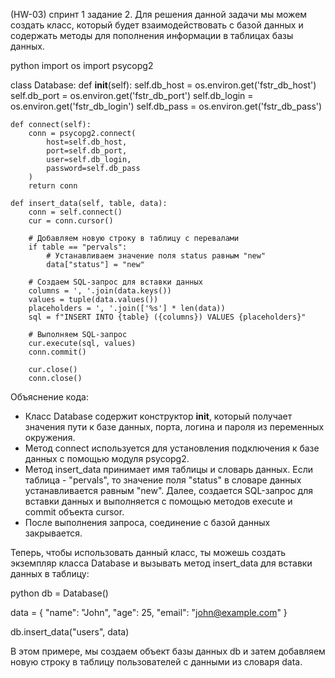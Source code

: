 ﻿(HW-03) спринт 1
задание 2.
Для решения данной задачи мы можем создать класс, который будет взаимодействовать с базой данных и содержать методы для пополнения информации в таблицах базы данных.

python
import os
import psycopg2


class Database:
    def __init__(self):
        self.db_host = os.environ.get('fstr_db_host')
        self.db_port = os.environ.get('fstr_db_port')
        self.db_login = os.environ.get('fstr_db_login')
        self.db_pass = os.environ.get('fstr_db_pass')

    def connect(self):
        conn = psycopg2.connect(
            host=self.db_host,
            port=self.db_port,
            user=self.db_login,
            password=self.db_pass
        )
        return conn

    def insert_data(self, table, data):
        conn = self.connect()
        cur = conn.cursor()

        # Добавляем новую строку в таблицу с перевалами
        if table == "pervals":
            # Устанавливаем значение поля status равным "new"
            data["status"] = "new"

        # Создаем SQL-запрос для вставки данных
        columns = ', '.join(data.keys())
        values = tuple(data.values())
        placeholders = ', '.join(['%s'] * len(data))
        sql = f"INSERT INTO {table} ({columns}) VALUES {placeholders}"

        # Выполняем SQL-запрос
        cur.execute(sql, values)
        conn.commit()

        cur.close()
        conn.close()


Объяснение кода:
- Класс Database содержит конструктор __init__, который получает значения пути к базе данных, порта, логина и пароля из переменных окружения.
- Метод connect используется для установления подключения к базе данных с помощью модуля psycopg2.
- Метод insert_data принимает имя таблицы и словарь данных. Если таблица - "pervals", то значение поля "status" в словаре данных устанавливается равным "new". Далее, создается SQL-запрос для вставки данных и выполняется с помощью методов execute и commit объекта cursor.
- После выполнения запроса, соединение с базой данных закрывается.

Теперь, чтобы использовать данный класс, ты можешь создать экземпляр класса Database и вызывать метод insert_data для вставки данных в таблицу:

python
db = Database()

data = {
    "name": "John",
    "age": 25,
    "email": "john@example.com"
}

db.insert_data("users", data)


В этом примере, мы создаем объект базы данных db и затем добавляем новую строку в таблицу пользователей с данными из словаря data.